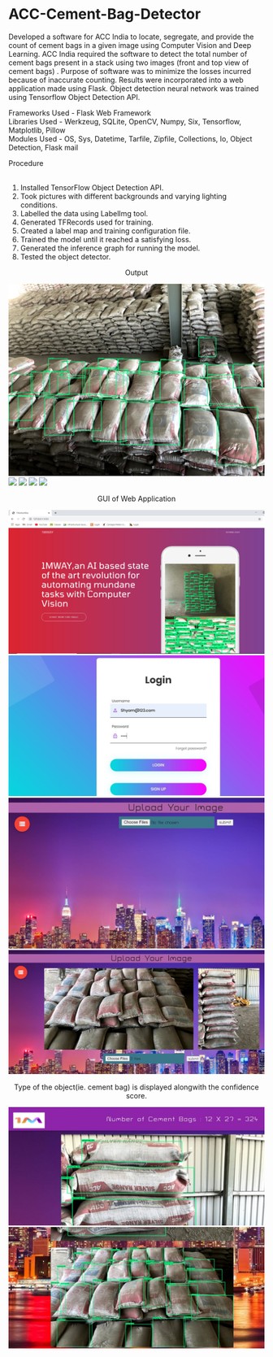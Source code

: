 # ACC-Cement-Bag-Detector
Developed a software for ACC India to locate, segregate, and provide the count of cement bags in a given image using Computer Vision and Deep Learning. ACC India required the software to detect the total number of cement bags present in a stack using two images (front and top view of cement bags) . Purpose of software was to minimize the losses incurred because of inaccurate counting. Results were incorporated into a web application made using Flask. Object detection neural network was trained using Tensorflow Object Detection API.

Frameworks Used - Flask Web Framework<br/>
Libraries Used - Werkzeug, SQLite, OpenCV, Numpy, Six, Tensorflow, Matplotlib, Pillow<br/>
Modules Used - OS, Sys, Datetime, Tarfile, Zipfile, Collections, Io, Object Detection, Flask mail<br/>

Procedure<br/><br/>

1. Installed TensorFlow Object Detection API.<br/>
2. Took pictures with different backgrounds and varying lighting conditions.<br/>
3. Labelled the data using LabelImg tool.<br/>
4. Generated TFRecords used for training.<br/>
5. Created a label map and training configuration file.<br/>
6. Trained the model until it reached a satisfying loss.<br/>
7. Generated the inference graph for running the model.<br/>
8. Tested the object detector.<br/>


<p align="center"> 
Output
</p>

![](research/object_detection/image1/11_output.jpg)
![](research/object_detection/image1/32_output.jpg)
![](research/object_detection/image1/41_output.jpg)
![](research/object_detection/image1/51_output.jpg)
![](research/object_detection/image1/61_output.jpg)

<p align="center"> 
GUI of Web Application
</p>

![](webapp_images/1mw1.JPG)
![](webapp_images/1mw2.JPG)
![](webapp_images/1mw3.JPG)
![](webapp_images/1mw4.JPG)


<p align="center"> 
Type of the object(ie. cement bag) is displayed alongwith the confidence score.
</p>

![](webapp_images/1mw6.JPG)
![](webapp_images/1mw7.JPG)
